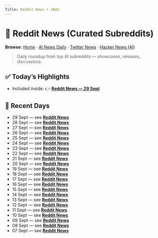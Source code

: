 ```yaml
---
Title: Reddit News • INAI
---
```


# 📢 Reddit News (Curated Subreddits)

**Browse:** [Home](index.md) · [AI News Daily](news.md) · [Twitter News](twitter-news.md) · [Hacker News (AI)](hacker-news.md)

> Daily roundup from top AI subreddits — showcases, releases, discussions.

## ✅ Today’s Highlights
- Included inside: 👉 **[Reddit News — 29 Sept](reddit-news/2025/2025-09-29.md)**

## 📅 Recent Days
- 29 Sept — see **[Reddit News](reddit-news/2025/2025-09-29.md)**
- 28 Sept — see **[Reddit News](reddit-news/2025/2025-09-28.md)**
- 27 Sept — see **[Reddit News](reddit-news/2025/2025-09-27.md)**
- 26 Sept — see **[Reddit News](reddit-news/2025/2025-09-26.md)**
- 25 Sept — see **[Reddit News](reddit-news/2025/2025-09-25.md)**
- 24 Sept — see **[Reddit News](reddit-news/2025/2025-09-24.md)**
- 23 Sept — see **[Reddit News](reddit-news/2025/2025-09-23.md)**
- 22 Sept — see **[Reddit News](reddit-news/2025/2025-09-22.md)**
- 21 Sept — see **[Reddit News](reddit-news/2025/2025-09-21.md)**
- 20 Sept — see **[Reddit News](reddit-news/2025/2025-09-20.md)**
- 19 Sept — see **[Reddit News](reddit-news/2025/2025-09-19.md)**
- 18 Sept — see **[Reddit News](reddit-news/2025/2025-09-18.md)**
- 17 Sept — see **[Reddit News](reddit-news/2025/2025-09-17.md)**
- 16 Sept — see **[Reddit News](reddit-news/2025/2025-09-16.md)**
- 15 Sept — see **[Reddit News](reddit-news/2025/2025-09-15.md)**
- 14 Sept — see **[Reddit News](reddit-news/2025/2025-09-14.md)**
- 13 Sept — see **[Reddit News](reddit-news/2025/2025-09-13.md)**
- 12 Sept — see **[Reddit News](reddit-news/2025/2025-09-12.md)**
- 11 Sept — see **[Reddit News](reddit-news/2025/2025-09-11.md)**
- 10 Sept — see **[Reddit News](reddit-news/2025/2025-09-10.md)**
- 09 Sept — see **[Reddit News](reddit-news/2025/2025-09-09.md)**
- 08 Sept — see **[Reddit News](reddit-news/2025/2025-09-08.md)**
- 07 Sept — see **[Reddit News](reddit-news/2025/2025-09-07.md)**
